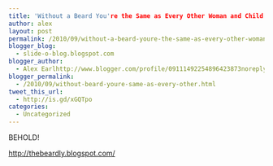 ```yaml
---
title: 'Without a Beard You're the Same as Every Other Woman and Child'
author: alex
layout: post
permalink: /2010/09/without-a-beard-youre-the-same-as-every-other-woman-and-child/
blogger_blog:
  - slide-o-blog.blogspot.com
blogger_author:
  - Alex Earlhttp://www.blogger.com/profile/09111492254896423873noreply@blogger.com
blogger_permalink:
  - /2010/09/without-beard-youre-same-as-every-other.html
tweet_this_url:
  - http://is.gd/xGQTpo
categories:
  - Uncategorized
---
```

BEHOLD!

<http://thebeardly.blogspot.com/>

